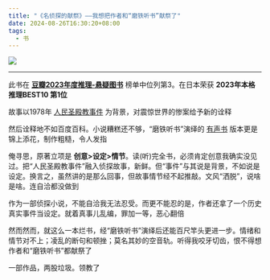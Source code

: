 ```yaml
---
title: "《名侦探的献祭》——我想把作者和“磨铁听书”献祭了"
date: 2024-08-26T16:30:20+08:00
tags:
  - 书
---
```


[![](/img/books/the_detective_massacre.jpg#center)](https://book.douban.com/subject/36512989/)

---

此书在 **[豆瓣2023年度推理-悬疑图书](https://m.douban.com/subject_collection/ECPQ6LCVY)** 榜单中位列第3。在日本荣获 **2023年本格推理BEST10 第1位**

故事以1978年 [人民圣殿教事件](https://baike.baidu.com/item/%E7%90%BC%E6%96%AF%E9%95%87%E6%83%A8%E6%A1%88/2986411?fr=ge_ala) 为背景，对震惊世界的惨案给予新的诠释

然后诠释地不如百度百科。小说糟糕还不够，“磨铁听书”演绎的 [有声书](https://www.gcores.com/albums/234) 版本更是锦上添花，制作粗糙，令人发指

俺寻思，原著立项是 **创意>设定>情节**。读(听)完全书，必须肯定创意我确实没见过。把“人民圣殿教事件”融入侦探故事，新鲜。但“事件”与其说是背景，不如说是设定。换言之，虽然讲的是那么回事，但故事情节经不起推敲。文风“洒脱”，说啥是啥。连自洽都没做到

作为一部侦探小说，不能自洽我无法忍受。而更不能忍的是，作者还拿了一个历史真实事件当设定。就着真事儿乱编，罪加一等，恶心翻倍

然而然而，就这么一本烂书，经“磨铁听书”演绎后还能百尺竿头更进一步。情绪和情节对不上；凌乱的断句和顿挫；莫名其妙的空音轨。听得我咬牙切齿，恨不得想作者和“磨铁听书”都献祭了

一部作品，两股垃圾。领教了